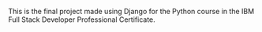 This is the final project made using Django for the Python course in the IBM Full Stack Developer Professional Certificate.
